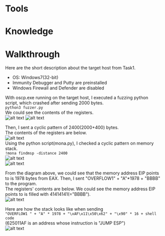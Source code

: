 # Tools

# Knowledge

# Walkthrough
Here are the short description about the target host from Task1.  
* OS: Windows7(32-bit)
* Immunity Debugger and Putty are preinstalled
* Windows Firewall and Defender are disabled  

With oscp.exe running on the target host, I executed a fuzzing python script, which crashed after sending 2000 bytes.  
```python3 fuzzer.py```  
We could see the contents of the registers.  
![alt text](./images/fuzzer_registers_result.png?raw=true)
![alt text](./images/fuzzer_registers_diagram.png?raw=true)  

Then, I sent a cyclic pattern of 2400(2000+400) bytes.  
The contents of the registers are below.  
![alt text](./images/exploit_registers_result.png?raw=true)  
Using the python script(mona.py), I checked a cyclic pattern on memory stack.  
```!mona findmsp -distance 2400```  
![alt text](./images/mona_result.png?raw=true)  
![alt text](./images/mona_diagram.png?raw=true)  

From the diagram above, we could see that the memory address EIP points to is 1978 bytes from EAX.
Then, I sent "OVERFLOW1" + "A"*1978 + "BBBB" to the program.  
The registers' contents are below. We could see the memory address EIP points to is filled with 41414141(="BBBB").   
![alt text](./images/exploit2_registers.png?raw=true) 

Here are how the stack looks like when sending  
```"OVERFLOW1 " + "A" * 1978 + "\xAF\x11\x50\x62" + "\x90" * 16 + shell code```  
(625011AF is an address whose instruction is "JUMP ESP")  
![alt text](./images/task2.png?raw=true) 




